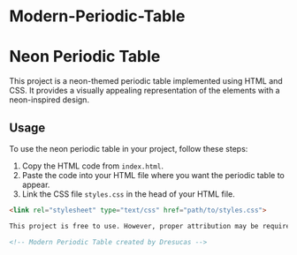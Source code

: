 # Modern-Periodic-Table
# Neon Periodic Table

This project is a neon-themed periodic table implemented using HTML and CSS. It provides a visually appealing representation of the elements with a neon-inspired design.

## Usage

To use the neon periodic table in your project, follow these steps:

1. Copy the HTML code from `index.html`.
2. Paste the code into your HTML file where you want the periodic table to appear.
3. Link the CSS file `styles.css` in the head of your HTML file.

```html
<link rel="stylesheet" type="text/css" href="path/to/styles.css">

This project is free to use. However, proper attribution may be required. Be sure to include the following in your code-

<!-- Modern Periodic Table created by Dresucas -->
